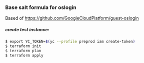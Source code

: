 ### Base salt formula for oslogin

Based of https://github.com/GoogleCloudPlatform/guest-oslogin

##### create test instance:
```bash
$ export YC_TOKEN=$(yc --profile preprod iam create-token)
$ terraform init
$ terraform plan
$ terraform apply
```
